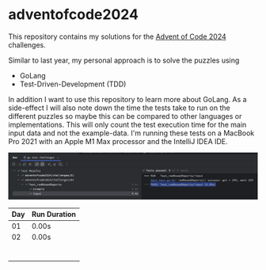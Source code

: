 # adventofcode2024
This repository contains my solutions for the
[Advent of Code 2024](https://adventofcode.com/2024) challenges.

Similar to last year, my personal approach is to solve the puzzles using
* GoLang
* Test-Driven-Development (TDD)

In addition I want to use this repository to learn more about GoLang.
As a side-effect I will also note down the time the tests take to run on the different puzzles so maybe this can be 
compared to other languages or implementations.
This will only count the test execution time for the main input data and not the example-data.
I'm running these tests on a MacBook Pro 2021 with an Apple M1 Max processor and the IntelliJ IDEA IDE.

![execution_time.png](execution_time.png)

| Day | Run Duration |
|-----|--------------|
| 01  | 0.00s        |
| 02  | 0.00s        |
|     |              |
|     |              |
|     |              |
|     |              |
|     |              |
|     |              |
|     |              |
